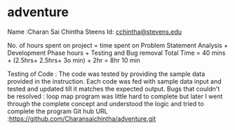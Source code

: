 # adventure
Name :Charan Sai Chintha 
Steens Id: cchintha@stevens.edu

No. of hours spent on project = time spent on Problem Statement Analysis + Development Phase hours + Testing and Bug removal Total Time = 40 mins + (2.5hrs+ 2.5hrs+ 3o min) + 2hr = 8hr 10 min

Testing of Code : The code was tested by providing the sample data provided in the instruction. Each code was fed with sample data input and tested and updated till it matches the expected output.
Bugs that couldn't be resolved : loop map program was little hard to complete but later I went through the complete concept and understood the logic and tried to complete the program 
Git hub URL :https://github.com/Charansaichintha/adventure.git
